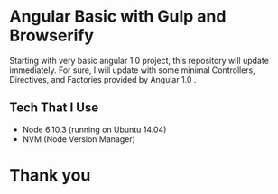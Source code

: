 Angular Basic with Gulp and Browserify
=======================================================================
Starting with very basic angular 1.0 project, this repository will update immediately. For sure, I will update with some minimal Controllers, Directives, and Factories provided by Angular 1.0 .

## Tech That I Use
- Node 6.10.3 (running on Ubuntu 14.04)
- NVM (Node Version Manager)

# Thank you
